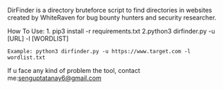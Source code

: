 DirFinder is a directory bruteforce script to find directories
in websites created by WhiteRaven for bug bounty hunters and 
security researcher.

How To Use:
    1. pip3 install -r requirements.txt
    2.python3 dirfinder.py -u [URL] -l [WORDLIST]

    Example: python3 dirfinder.py -u https://www.target.com -l wordlist.txt

If u face any kind of problem the tool, contact me:senguptatanay6@gmail.com